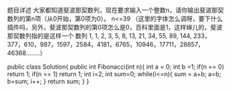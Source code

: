 题目详述
大家都知道斐波那契数列，现在要求输入一个整数n，请你输出斐波那契数列的第n项（从0开始，第0项为0）。
n<=39
（这里的字体怎么调呀，要下什么插件吗，另外，斐波那契数列的第0项怎么是0，百科里面是1，这样婶儿的，斐波那契数列指的是这样一个
数列 1, 1, 2, 3, 5, 8, 13, 21, 34, 55, 89, 144, 233，377，610，987，1597，2584，4181，6765，10946，17711，28657，46368........）

public class Solution{
        public int Fibonacci(int n){
              int a = 0;
              int b =1;
              if(n == 0)
                  return 1;
              if(n == 1)
                  return 1;
              int i=2;
              int sum=0;
              while(i<=n){
                  sum = a+b;
                  a=b;
                  b=sum;
                  i++;
              }
              return sum;
        }
}
